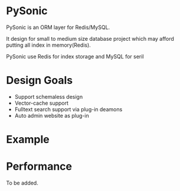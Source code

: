 PySonic
=======

PySonic is an ORM layer for Redis/MySQL.

It design for small to medium size database project which may afford putting all index in memory(Redis).

PySonic use Redis for index storage and MySQL for seril

Design Goals
============
* Support schemaless design
* Vector-cache support
* Fulltext search support via plug-in deamons
* Auto admin website as plug-in

Example
=======

Performance
============
To be added.